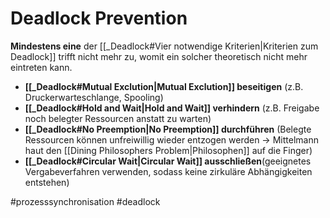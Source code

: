 # Deadlock Prevention

**Mindestens eine** der [[_Deadlock#Vier notwendige Kriterien|Kriterien zum Deadlock]] trifft nicht mehr zu, womit ein solcher theoretisch nicht mehr eintreten kann.

* **[[_Deadlock#Mutual Exclution|Mutual Exclution]] beseitigen** (z.B. Druckerwarteschlange, Spooling)
* **[[_Deadlock#Hold and Wait|Hold and Wait]] verhindern** (z.B. Freigabe noch belegter Ressourcen anstatt zu warten)
* **[[_Deadlock#No Preemption|No Preemption]] durchführen** (Belegte Ressourcen können unfreiwillig wieder entzogen werden -> Mittelmann haut den [[Dining Philosophers Problem|Philosophen]] auf die Finger)
* **[[_Deadlock#Circular Wait|Circular Wait]] ausschließen**(geeignetes Vergabeverfahren verwenden, sodass keine zirkuläre Abhängigkeiten entstehen)



#prozesssynchronisation
#deadlock